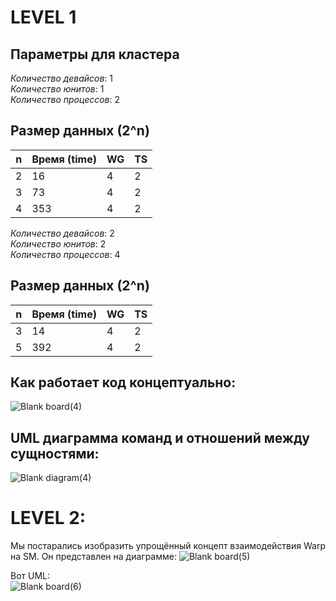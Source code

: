 # LEVEL 1  
## Параметры для кластера


_Количество девайсов_: 1    
_Количество юнитов_: 1     
_Количество процессов_: 2

## Размер данных \(2^n\)

| **n** | **Время (time)** | **WG** | **TS** |
|-------|------------------|--------|--------|
| 2     | 16               | 4      | 2      |
| 3     | 73               | 4      | 2      |
| 4     | 353              | 4      | 2      |


_Количество девайсов_: 2    
_Количество юнитов_: 2     
_Количество процессов_: 4

## Размер данных \(2^n\)

| **n** | **Время (time)** | **WG** | **TS** |
|-------|------------------|--------|--------|
| 3     | 14               | 4      | 2      |
| 5     | 392               | 4      | 2      |



## Как работает код концептуально:   
![Blank board(4)](https://github.com/user-attachments/assets/bff9aa9c-474f-49e3-a19f-f4dd4ced7326)

## UML диаграмма команд и отношений между сущностями:  
![Blank diagram(4)](https://github.com/user-attachments/assets/47a1b2ba-cd0e-47a7-b880-4eb148e4eb80)

# LEVEL 2:
Мы постарались изобразить упрощённый концепт взаимодействия Warp на SM. Он представлен на диаграмме:
![Blank board(5)](https://github.com/user-attachments/assets/b29133eb-7318-4b72-87c7-433ff8fd47d9)

Вот UML:   
![Blank board(6)](https://github.com/user-attachments/assets/954a722a-d543-4f11-a72c-14eb6e12d18c)


